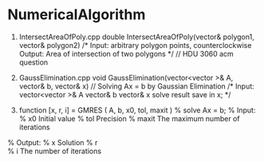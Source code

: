 # NumericalAlgorithm


1. IntersectAreaOfPoly.cpp
double IntersectAreaOfPoly(vector<Point>& polygon1, vector<Point>& polygon2)
/*
  Input: arbitrary polygon points, counterclockwise
  Output: Area of intersection of two polygons
*/
// HDU 3060 acm question


2. GaussElimination.cpp
void GaussElimination(vector<vector<double> >& A, vector<double>& b, vector<double>& x)
// Solving Ax = b by Gaussian Elimination
/* 
  Input: vector<vector<double> >& A
         vector<double>& b
         vector<double>& x
  solve result save in x;
*/
  
  
3. function [x, r, i] = GMRES ( A, b, x0, tol, maxit )
% solve Ax = b;
% Input:
% x0       Initial value
% tol      Precision
% maxit    The maximum number of iterations

% Output:
% x        Solution
% r        
% i        The number of iterations





